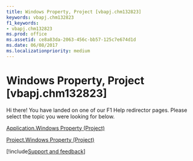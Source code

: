 ```yaml
---
title: Windows Property, Project [vbapj.chm132823]
keywords: vbapj.chm132823
f1_keywords:
- vbapj.chm132823
ms.prod: office
ms.assetid: ce8a83da-2063-456c-bb57-125c7e674d1d
ms.date: 06/08/2017
ms.localizationpriority: medium
---
```



# Windows Property, Project [vbapj.chm132823]

Hi there! You have landed on one of our F1 Help redirector pages. Please select the topic you were looking for below.

[Application.Windows Property (Project)](https://msdn.microsoft.com/library/0f589af9-d587-3cfc-ffbb-64d901ff3bd4%28Office.15%29.aspx)

[Project.Windows Property (Project)](https://msdn.microsoft.com/library/6096d9b0-c6ba-3e48-9265-f3e8448d293f%28Office.15%29.aspx)

[!include[Support and feedback](~/includes/feedback-boilerplate.md)]